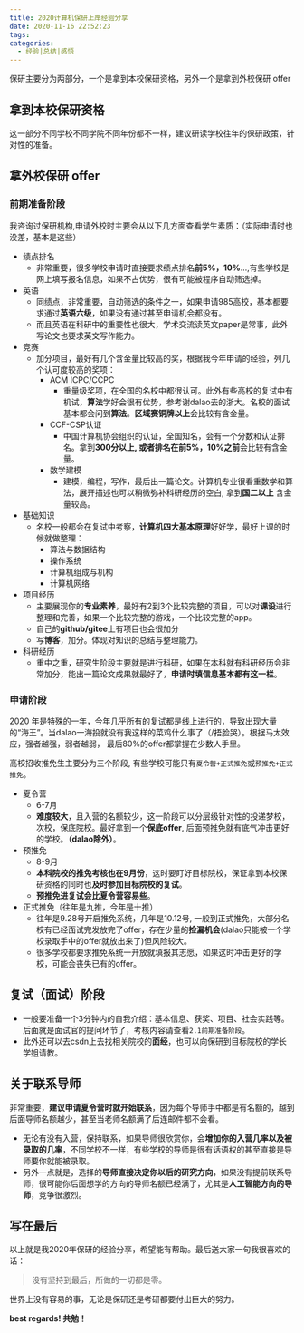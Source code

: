 ```yaml
---
title: 2020计算机保研上岸经验分享
date: 2020-11-16 22:52:23
tags:
categories:
  - 经验|总结|感悟
---
```


保研主要分为两部分，一个是拿到本校保研资格，另外一个是拿到外校保研 offer

## 拿到本校保研资格

这一部分不同学校不同学院不同年份都不一样，建议研读学校往年的保研政策，针对性的准备。

## 拿外校保研 offer

### 前期准备阶段

我咨询过保研机构,申请外校时主要会从以下几方面查看学生素质：（实际申请时也没差，基本是这些）

- 绩点排名
  - 非常重要，很多学校申请时直接要求绩点排名**前5%，10%**...,有些学校是网上填写报名信息，如果不占优势，很有可能被程序自动筛选掉。
- 英语
  - 同绩点，非常重要，自动筛选的条件之一，如果申请985高校，基本都要求通过**英语六级**，如果没有通过甚至申请机会都没有。
  - 而且英语在科研中的重要性也很大，学术交流读英文paper是常事，此外写论文也要求英文写作能力。
- 竞赛
  - 加分项目，最好有几个含金量比较高的奖，根据我今年申请的经验，列几个认可度较高的奖项：
    - ACM ICPC/CCPC
      - 重量级奖项，在全国的名校中都很认可。此外有些高校的复试中有机试，**算法**学好会很有优势，参考谢dalao去的浙大。名校的面试基本都会问到**算法**。**区域赛铜牌以上**会比较有含金量。
    - CCF-CSP认证
      - 中国计算机协会组织的认证，全国知名，会有一个分数和认证排名。拿到**300分以上, 或者排名在前5%，10%之前**会比较有含金量。
    - 数学建模
      - 建模，编程，写作，最后出一篇论文。计算机专业很看重数学和算法，展开描述也可以稍微弥补科研经历的空白, 拿到**国二以上** 含金量较高。
- 基础知识
  - 名校一般都会在复试中考察，**计算机四大基本原理**好好学，最好上课的时候就做整理：
    - 算法与数据结构
    - 操作系统
    - 计算机组成与机构
    - 计算机网络
- 项目经历
  - 主要展现你的**专业素养**，最好有2到3个比较完整的项目，可以对**课设**进行整理和完善，如果一个比较完整的游戏，一个比较完整的app。
  - 自己的**github/gitee**上有项目也会很加分
  - 写**博客**，加分。体现对知识的总结与整理能力。
- 科研经历
  - 重中之重，研究生阶段主要就是进行科研，如果在本科就有科研经历会非常加分，能出一篇论文成果就最好了，**申请时填信息基本都有这一栏**。

### 申请阶段

2020 年是特殊的一年，今年几乎所有的复试都是线上进行的，导致出现大量的“海王”。当dalao一海投就没有我这样的菜鸡什么事了（/捂脸哭）。根据马太效应，强者越强，弱者越弱， 最后80%的offer都掌握在少数人手里。

高校招收推免生主要分为三个阶段, 有些学校可能只有`夏令营+正式推免`或`预推免+正式推免`。

- 夏令营
  - 6-7月
  - **难度较大**，且入营的名额较少，这一阶段可以分层级针对性的投递梦校，次校，保底院校。最好拿到一个**保底offer**, 后面预推免就有底气冲击更好的学校。**（dalao除外）**。
- 预推免
  - 8-9月
  - **本科院校的推免考核也在9月份**，这时要盯好目标院校，保证拿到本校保研资格的同时也**及时参加目标院校的复试**。
  - **预推免进复试会比夏令营容易些**。
- 正式推免（往年是九推，今年是十推）
  - 往年是9.28号开启推免系统，几年是10.12号, 一般到正式推免，大部分名校有已经面试完发放完了offer，存在少量的**捡漏机会**(dalao只能被一个学校录取手中的offer就放出来了)但风险较大。
  - 很多学校都要求推免系统一开放就填报其志愿，如果这时冲击更好的学校，可能会丧失已有的offer。

## 复试（面试）阶段
 
- 一般要准备一个3分钟内的自我介绍：基本信息、获奖、项目、社会实践等。后面就是面试官的提问环节了，考核内容请查看`2.1前期准备阶段`。
- 此外还可以去csdn上去找相关院校的**面经**，也可以向保研到目标院校的学长学姐请教。

## 关于联系导师

非常重要，**建议申请夏令营时就开始联系**，因为每个导师手中都是有名额的，越到后面导师名额越少，甚至当老师名额满了后连邮件都不会看。
- 无论有没有入营，保持联系，如果导师很欣赏你，会**增加你的入营几率以及被录取的几率**，不同学校不一样，有些学校的导师是很有话语权的甚至直接是导师要你就能被录取。
- 另外一点就是，选择的**导师直接决定你以后的研究方向**，如果没有提前联系导师，很可能你后面想学的方向的导师名额已经满了，尤其是**人工智能方向的导师**，竞争很激烈。

## 写在最后
以上就是我2020年保研的经验分享，希望能有帮助。最后送大家一句我很喜欢的话：
> 没有坚持到最后，所做的一切都是零。

世界上没有容易的事，无论是保研还是考研都要付出巨大的努力。

**best regards! 共勉！**
